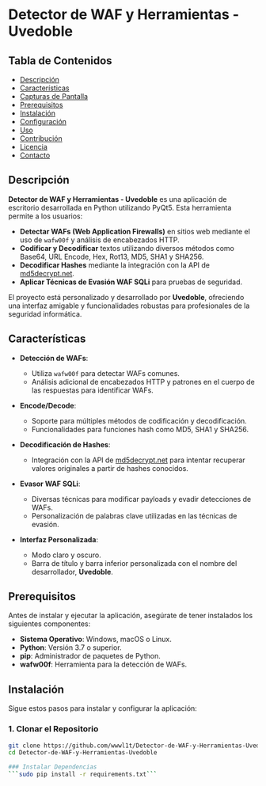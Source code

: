 # Detector de WAF y Herramientas - Uvedoble


## Tabla de Contenidos

- [Descripción](#descripción)
- [Características](#características)
- [Capturas de Pantalla](#capturas-de-pantalla)
- [Prerequisitos](#prerequisitos)
- [Instalación](#instalación)
- [Configuración](#configuración)
- [Uso](#uso)
- [Contribución](#contribución)
- [Licencia](#licencia)
- [Contacto](#contacto)

## Descripción

**Detector de WAF y Herramientas - Uvedoble** es una aplicación de escritorio desarrollada en Python utilizando PyQt5. Esta herramienta permite a los usuarios:

- **Detectar WAFs (Web Application Firewalls)** en sitios web mediante el uso de `wafw00f` y análisis de encabezados HTTP.
- **Codificar y Decodificar** textos utilizando diversos métodos como Base64, URL Encode, Hex, Rot13, MD5, SHA1 y SHA256.
- **Decodificar Hashes** mediante la integración con la API de [md5decrypt.net](https://md5decrypt.net/en/API/).
- **Aplicar Técnicas de Evasión WAF SQLi** para pruebas de seguridad.

El proyecto está personalizado y desarrollado por **Uvedoble**, ofreciendo una interfaz amigable y funcionalidades robustas para profesionales de la seguridad informática.

## Características

- **Detección de WAFs**:
  - Utiliza `wafw00f` para detectar WAFs comunes.
  - Análisis adicional de encabezados HTTP y patrones en el cuerpo de las respuestas para identificar WAFs.

- **Encode/Decode**:
  - Soporte para múltiples métodos de codificación y decodificación.
  - Funcionalidades para funciones hash como MD5, SHA1 y SHA256.

- **Decodificación de Hashes**:
  - Integración con la API de [md5decrypt.net](https://md5decrypt.net/en/API/) para intentar recuperar valores originales a partir de hashes conocidos.

- **Evasor WAF SQLi**:
  - Diversas técnicas para modificar payloads y evadir detecciones de WAFs.
  - Personalización de palabras clave utilizadas en las técnicas de evasión.

- **Interfaz Personalizada**:
  - Modo claro y oscuro.
  - Barra de título y barra inferior personalizada con el nombre del desarrollador, **Uvedoble**.


## Prerequisitos

Antes de instalar y ejecutar la aplicación, asegúrate de tener instalados los siguientes componentes:

- **Sistema Operativo**: Windows, macOS o Linux.
- **Python**: Versión 3.7 o superior.
- **pip**: Administrador de paquetes de Python.
- **wafw00f**: Herramienta para la detección de WAFs.

## Instalación

Sigue estos pasos para instalar y configurar la aplicación:

### 1. Clonar el Repositorio

```bash
git clone https://github.com/wwwl1t/Detector-de-WAF-y-Herramientas-Uvedoble.git
cd Detector-de-WAF-y-Herramientas-Uvedoble

### Instalar Dependencias
```sudo pip install -r requirements.txt```

